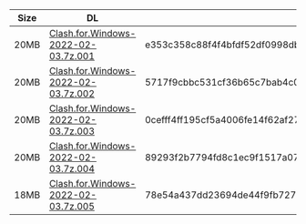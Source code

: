 |    Size   |     DL  | sha512sum |
|  ---  |  ---  |  ---  |
| 20MB | [Clash.for.Windows-2022-02-03.7z.001](https://cdn.jsdelivr.net/gh/appleians/cfw_intel@main/Clash.for.Windows-2022-02-03.7z.001) | e353c358c88f4f4bfdf52df0998db61849669d40763f989f38576e94d79e28c24b2b1d718b28f7d10836945caa11db3931c56b588f942d7f40fa41baf131921b |
| 20MB | [Clash.for.Windows-2022-02-03.7z.002](https://cdn.jsdelivr.net/gh/appleians/cfw_intel@main/Clash.for.Windows-2022-02-03.7z.002) | 5717f9cbbc531cf36b65c7bab4c04624d5e67e531508610737c1cf73f4a69fdfe773a6b55aa3ccf75a3792336dc8cdbe97f85e213f87081f762fc0d76d78c393 |
| 20MB | [Clash.for.Windows-2022-02-03.7z.003](https://cdn.jsdelivr.net/gh/appleians/cfw_intel@main/Clash.for.Windows-2022-02-03.7z.003) | 0cefff4ff195cf5a4006fe14f62af27cafc7cf0bde8ffd54bb5dbd0af2f09f1d5068f09c2b0d463ff5008066b047c046c4d27233d4e14cfaa44eaa9fd8a15255 |
| 20MB | [Clash.for.Windows-2022-02-03.7z.004](https://cdn.jsdelivr.net/gh/appleians/cfw_intel@main/Clash.for.Windows-2022-02-03.7z.004) | 89293f2b7794fd8c1ec9f1517a0789d5290582dd0971dfb54536e618a75d0cab7c1868fa58096d2b42c3857c9ff30ade0dfa36c192733aaaaddb9544d0fdf275 |
| 18MB | [Clash.for.Windows-2022-02-03.7z.005](https://cdn.jsdelivr.net/gh/appleians/cfw_intel@main/Clash.for.Windows-2022-02-03.7z.005) | 78e54a437dd23694de44f9fb7273638a8a0c651caa18fd425d56240a8f2ea8c5fcf7f2ad5d895d5c948aab0b6b95a49aeda30d7e5977b1f1c4343f668ced1ec0 |
